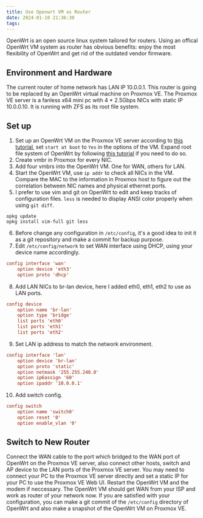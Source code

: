 ```yaml
---
title: Use Openwrt VM as Router
date: 2024-01-10 21:36:30
tags:
---
```

OpenWrt is an open source linux system tailored for routers. Using an offical OpenWrt VM system as router has obvious benefits: enjoy the most flexibility of OpenWrt and get rid of the outdated vendor firmware.

<!-- more -->

## Environment and Hardware
The current router of home network has LAN IP 10.0.0.1. This router is going to be replaced by an OpenWrt virtual machine on Proxmox VE.
The Proxmox VE server is a fanless x64 mini pc with 4 * 2.5Gbps NICs with static IP 10.0.0.10. It is running with ZFS as its root file system.

## Set up
1. Set up an OpenWrt VM on the Proxmox VE server according to [this tutorial](https://i12bretro.github.io/tutorials/0405.html), set `start at boot` to `Yes` in the options of the VM. Expand root file system of OpenWrt by following [this tutorial](https://openwrt.org/docs/guide-user/advanced/expand_root) if you need to do so.
2. Create vmbr in Proxmox for every NIC.
3. Add four vmbrs into the OpenWrt VM. One for WAN, others for LAN.
4. Start the OpenWrt VM, use `ip addr` to check all NICs in the VM. Compare the MAC to the information in Proxmox host to figure out the correlation between NIC names and physical ethernet ports.
5. I prefer to use vim and git on OpenWrt to edit and keep tracks of configuration files. `less` is needed to display ANSI color properly when using `git diff`.
```ash install vim-full git less on OpenWrt
opkg update
opkg install vim-full git less
```
6. Before change any configuration in `/etc/config`, it's a good idea to init it as a git repository and make a commit for backup purpose.
7. Edit `/etc/config/network` to set WAN interface using DHCP, using your device name accordingly.
```conf
config interface 'wan'
    option device 'eth3'
    option proto 'dhcp'
```
8. Add LAN NICs to br-lan device, here I added eth0, eth1, eth2 to use as LAN ports.
```conf
config device
    option name 'br-lan'
    option type 'bridge'
    list ports 'eth0'
    list ports 'eth1'
    list ports 'eth2'
```
9. Set LAN ip address to match the network environment.
```conf
config interface 'lan'
    option device 'br-lan'
    option proto 'static'
    option netmask '255.255.248.0'
    option ip6assign '60'
    option ipaddr '10.0.0.1'
```
10. Add switch config.
```conf
config switch
    option name 'switch0'
    option reset '0'
    option enable_vlan '0'
```
## Switch to New Router
Connect the WAN cable to the port which bridged to the WAN port of OpenWrt on the Proxmox VE server, also connect other hosts, switch and AP device to the LAN ports of the Proxmox VE server.
You may need to connect your PC to the Proxmox VE server directly and set a static IP for your PC to use the Proxmox VE Web UI.
Restart the OpenWrt VM and the modem if neccessary. The OpenWrt VM should get WAN from your ISP and work as router of your network now.
If you are satisfied with your configuration, you can make a git commit of the `/etc/config` directory of OpenWrt and also make a snapshot of the OpenWrt VM on Proxmox VE.
